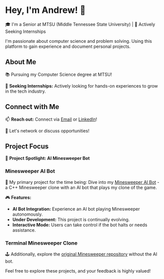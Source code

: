 # Hey, I'm Andrew! 👋

🎓 I'm a Senior at MTSU (Middle Tennessee State University) | 🌟 Actively Seeking Internships

I'm passionate about computer science and problem solving. Using this platform to gain experience and document personal projects.

## About Me

📚 Pursuing my Computer Science degree at MTSU!

🚀 **Seeking Internships:** Actively looking for hands-on experiences to grow in the tech industry.

## Connect with Me

📫 **Reach out:** Connect via [Email](mailto:andrewtodnicholson@gmail.com) or [LinkedIn](https://www.linkedin.com/in/connectandrewnicholson)!

👋 Let's network or discuss opportunities!

## Project Focus

🔭 **Project Spotlight: AI Minesweeper Bot**

### Minesweeper AI Bot

🤖 My primary project for the time being: Dive into my [Minesweeper AI Bot](https://github.com/AndyNichol3/Minesweeper-Bot) - a C++ Minesweeper clone with an AI bot that plays my clone of the game.

🎮 **Features:**
- **AI Bot Integration:** Experience an AI bot playing Minesweeper autonomously.
- **Under Development:** This project is continually evolving.
- **Interactive Mode:** Users can take control if the bot halts or needs assistance.

### Terminal Minesweeper Clone

🕹️ Additionally, explore the [original Minesweeper repository](https://github.com/AndyNichol3/MineSweeperCpp) without the AI bot.

Feel free to explore these projects, and your feedback is highly valued!
